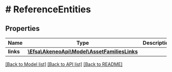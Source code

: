 # # ReferenceEntities

## Properties

Name | Type | Description | Notes
------------ | ------------- | ------------- | -------------
**links** | [**\Efsa\AkeneoApi\Model\AssetFamiliesLinks**](AssetFamiliesLinks.md) |  | [optional]

[[Back to Model list]](../../README.md#models) [[Back to API list]](../../README.md#endpoints) [[Back to README]](../../README.md)
